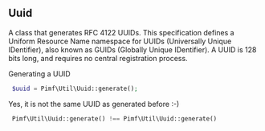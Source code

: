 ## Uuid

A class that generates RFC 4122 UUIDs. This specification defines a Uniform Resource Name namespace for UUIDs (Universally Unique IDentifier),
also known as GUIDs (Globally Unique IDentifier). A UUID is 128 bits long, and requires no central registration process.

Generating a UUID

```php
 $uuid = Pimf\Util\Uuid::generate();
```

Yes, it is not the same UUID as generated before :-)

```php
 Pimf\Util\Uuid::generate() !== Pimf\Util\Uuid::generate()
```

